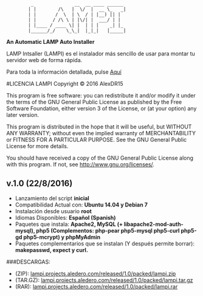              _               __  __ ____ ______
            | |        /\   |  \/  |  __ \_   _|
            | |       /  \  | \  / | |__) || |  
            | |      / /\ \ | |\/| |  ___/ | |  
            | |____ / ____ \| |  | | |    _| |_ 
            |______/_/    \_\_|  |_|_|   |_____| 

**An Automatic LAMP Auto Installer**

LAMP Intsaller (LAMPI) es el instalador más sencillo de usar para montar tu servidor web de forma rápida.

Para toda la información detallada, pulse [Aquí](http://lampi.projects.aledero.com/INFO.txt)

#LICENCIA
LAMPI Copyright © 2016 AlexDR15

This program is free software: you can redistribute it and/or modify
it under the terms of the GNU General Public License as published by
the Free Software Foundation, either version 3 of the License, or
(at your option) any later version.

This program is distributed in the hope that it will be useful,
but WITHOUT ANY WARRANTY; without even the implied warranty of
MERCHANTABILITY or FITNESS FOR A PARTICULAR PURPOSE.  See the
GNU General Public License for more details.

You should have received a copy of the GNU General Public License
along with this program.  If not, see <http://www.gnu.org/licenses/>.

## v.1.0 (22/8/2016)
* Lanzamiento del script **inicial**
* Compatibilidad Actual con: **Ubuntu 14.04 y Debian 7**
* Instalación desde usuario **root**
* Idiomas Disponibles: **Español (Spanish)**
* Paquetes que instala: **Apache2, MySQL (+ libapache2-mod-auth-mysql), php5 (Complementos: php-pear php5-mysql php5-curl php5-gd php5-mcrypt) y phpMyAdmin**
* Paquetes complementarios que se instalan (Y después permite borrar): **makepasswd, expect y curl.**

###DESCARGAS:
* (ZIP): [lampi.projects.aledero.com/released/1.0/packed/lampi.zip](lampi.projects.aledero.com/released/1.0/packed/lampi.zip)
* (TAR.GZ): [lampi.projects.aledero.com/released/1.0/packed/lampi.tar.gz](lampi.projects.aledero.comm/released/1.0/packed/lampi.tar.gz)
* (RAR): [lampi.projects.aledero.com/released/1.0/packed/lampi.rar](lampi.projects.aledero.com/released/1.0/packed/lampi.rar)
